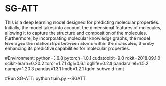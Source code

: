 # SG-ATT
This is a deep learning model designed for predicting molecular properties. Initially, the model takes into account the dimensional features of molecules, allowing it to capture the structure and composition of the molecules. Furthermore, by incorporating molecular knowledge graphs, the model leverages the relationships between atoms within the molecules, thereby enhancing its predictive capabilities for molecular properties.

#Environment:
python=3.6.8
pytorch=1.0.1 
cudatoolkit=9.0
rdkit=2018.09.1.0
scikit-learn=0.20.2
torch=1.7.1
dgl=0.6.1
dgllife=0.2.8
pandarallel=1.5.2
numpy=1.20.3
pandas=1.3.1
lmdb=1.2.1
tqdm
subword-nmt

#Run SG-ATT:
python train.py --SGATT
